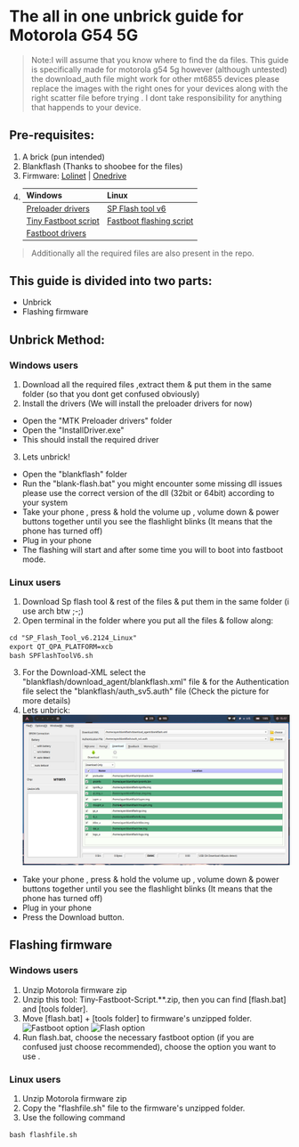 # The all in one unbrick guide for Motorola G54 5G
>Note:I will assume that you know where to find the da files. This guide is specifically made for motorola g54 5g however (although untested) the download_auth file might work for other mt6855 devices please replace the images with the right ones for your devices along with the right scatter file before trying . I dont take responsibility for anything that happends to your device.

## Pre-requisites:
1) A brick (pun intended)
2) Blankflash (Thanks to shoobee for the files)
3) Firmware: [Lolinet](https://mirrors.lolinet.com/firmware/lenomola/cancunf/official/RETIN/XT2343-5_CANCUNF_RETIN_14_U1TD34.94-12-7_subsidy-DEFAULT_regulatory-DEFAULT_cid50_CFC.xml.zip) | [Onedrive](https://vzf6c-my.sharepoint.com/:u:/g/personal/notayan_vzf6c_onmicrosoft_com/EXVG8W9gzW1ItYI512CpmLwBLAtioKmLz9kM845rdl0k8w?download=1)
4) | Windows | Linux |
   | ------- | ----- |
   | [Preloader drivers](https://drive.google.com/file/d/1HTXcYg5OB6oWhr6Fe-DeIXqv7P0olk60/view?usp=sharing) | [SP Flash tool v6](https://spflashtools.com/linux/sp-flash-tool-v6-2124-for-linux) |
   | [Tiny Fastboot script](https://mirrors.lolinet.com/software/windows/TinyFastbootScript/) | [Fastboot flashing script](https://github.com/not-ayan/motorola_g54_unbrick_guide/blob/main/flashfile.sh) |
   | [Fastboot drivers](https://dl.google.com/android/repository/usb_driver_r13-windows.zip) | |
>Additionally all the required files are also present in the repo.

## This guide is divided into two parts:
- Unbrick 
- Flashing firmware

## Unbrick Method:

### Windows users
1) Download all the required files ,extract them & put them in the same folder (so that you dont get confused obviously)
2) Install the drivers (We will install the preloader drivers for now)
- Open the "MTK Preloader drivers" folder 
- Open the "InstallDriver.exe"
- This should install the required driver
3) Lets unbrick!
- Open the "blankflash" folder
- Run the "blank-flash.bat" you might encounter some missing dll issues please use the correct version of the dll (32bit or 64bit) according to your system
- Take your phone , press & hold the volume up , volume down & power buttons together until you see the flashlight blinks (It means that the phone has turned off)
- Plug in your phone
- The flashing will start and after some time you will to boot into fastboot mode.

### Linux users
1) Download Sp flash tool & rest of the files & put them in the same folder (i use arch btw ;-;)
2) Open terminal in the folder where you put all the files & follow along:
```
cd "SP_Flash_Tool_v6.2124_Linux"
export QT_QPA_PLATFORM=xcb 
bash SPFlashToolV6.sh
``` 
3) For the Download-XML select the "blankflash/download_agent/blankflash.xml" file & for the Authentication file select the "blankflash/auth_sv5.auth" file (Check the picture for more details)
4) Lets unbrick: 
![Sp flash tool on linux](/assets/1-linux.png)
- Take your phone , press & hold the volume up , volume down & power buttons together until you see the flashlight blinks (It means that the phone has turned off)
- Plug in your phone
- Press the Download button.


## Flashing firmware

### Windows users
1) Unzip Motorola firmware zip
2) Unzip this tool: Tiny-Fastboot-Script.**.zip, then you can find [flash.bat] and [tools folder].
3) Move [flash.bat] + [tools folder] to firmware's unzipped folder.
![Fastboot option](/assets/)
![Flash option](/assets/)
4) Run flash.bat, choose the necessary fastboot option (if you are confused just choose recommended), choose the option you want to use .

### Linux users
1) Unzip Motorola firmware zip
2) Copy the "flashfile.sh" file to the firmware's unzipped folder.
3) Use the following command
```
bash flashfile.sh
```
